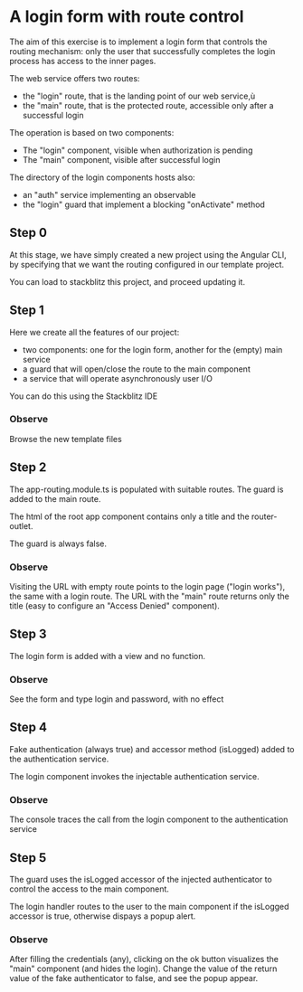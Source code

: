 # A login form with route control

The aim of this exercise is to implement a login form that controls the routing mechanism: only the user that successfully completes the login process has access to the inner pages.

The web service offers two routes:

- the "login" route, that is the landing point of our web service,ù
- the "main" route, that is the protected route, accessible only after a successful login

The operation is based on two components:

- The "login" component, visible when authorization is pending
- The "main" component, visible after successful login

The directory of the login components hosts also:

- an "auth" service implementing an observable
- the "login" guard that implement a blocking "onActivate" method

## Step 0

At this stage, we have simply created a new project using the Angular CLI, by specifying that we want the routing configured in our template project.

You can load to stackblitz this project, and proceed updating it.

## Step 1

Here we create all the features of our project:

  * two components: one for the login form, another for the (empty) main service
  * a guard that will open/close the route to the main component
  * a service that will operate asynchronously user I/O

You can do this using the Stackblitz IDE

### Observe

Browse the new template files

## Step 2

The app-routing.module.ts is populated with suitable routes. The guard is added to the main route.

The html of the root app component contains only a title and the router-outlet.

The guard is always false.

### Observe

Visiting the URL with empty route points to the login page ("login works"), the same with a login route. The URL with the "main" route returns only the title (easy to configure an "Access Denied" component).

##  Step 3

The login form is added with a view and no function.

### Observe

See the form and type login and password, with no effect

## Step 4

Fake authentication (always true) and accessor method (isLogged) added to the authentication service.

The login component invokes the injectable authentication service.

### Observe

The console traces the call from the login component to the authentication service

## Step 5

The guard uses the isLogged accessor of the injected authenticator to control the access to the main component.

The login handler routes to the user to the main component if the isLogged accessor is true, otherwise dispays a popup alert.

### Observe

After filling the credentials (any), clicking on the ok button visualizes the "main" component (and hides the login). Change the value of the return value of the fake authenticator to false, and see the popup appear.

